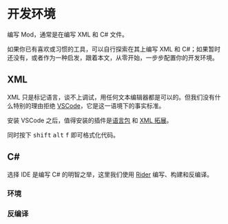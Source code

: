 # 开发环境

编写 Mod，通常是在编写 XML 和 C# 文件。

如果你已有喜欢或习惯的工具，可以自行探索在其上编写 XML 和 C#；如果暂时还没有，或者作为一种启发，跟着本文，从零开始，一步步配置你的开发环境。

## XML

XML 只是标记语言，谈不上调试，用任何文本编辑器都是可以的。但我们没有什么特别的理由拒绝 [VSCode](https://code.visualstudio.com/)，它是这一语境下的事实标准。

安装 VSCode 之后，值得安装的插件是[语言包](https://marketplace.visualstudio.com/items?itemName=MS-CEINTL.vscode-language-pack-zh-hans) 和 [XML 拓展](https://marketplace.visualstudio.com/items?itemName=redhat.vscode-xml)。

同时按下 <kbd>shift</kbd> <kbd>alt</kbd> <kbd>f</kbd> 即可格式化代码。

## C#

选择 IDE 是编写 C# 的明智之举，这里我们使用 [Rider](https://www.jetbrains.com/rider/) 编写、构建和反编译。

### 环境

### 反编译

